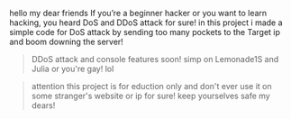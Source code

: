 hello my dear friends
If you’re a beginner hacker or you want to learn hacking, you heard DoS and DDoS attack for sure!
in this project i made a simple code for DoS attack by sending too many pockets to the Target ip and boom downing the server!
> DDoS attack and console features soon!
> simp on Lemonade1S and Julia or you're gay! lol

> attention this project is for eduction only and don't ever use it on some stranger's website or ip for sure!
keep yourselves safe my dears!
